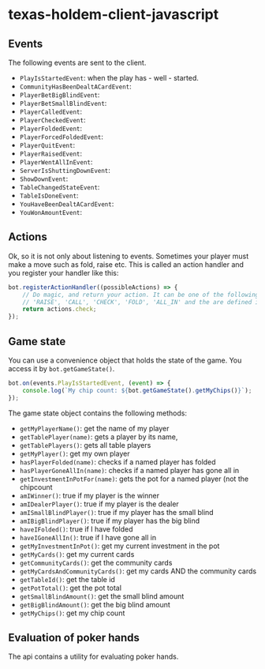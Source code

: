 # texas-holdem-client-javascript


## Events
The following events are sent to the client.

* `PlayIsStartedEvent`: when the play has - well - started.
* `CommunityHasBeenDealtACardEvent`: 
* `PlayerBetBigBlindEvent`: 
* `PlayerBetSmallBlindEvent`: 
* `PlayerCalledEvent`: 
* `PlayerCheckedEvent`: 
* `PlayerFoldedEvent`: 
* `PlayerForcedFoldedEvent`: 
* `PlayerQuitEvent`: 
* `PlayerRaisedEvent`: 
* `PlayerWentAllInEvent`: 
* `ServerIsShuttingDownEvent`: 
* `ShowDownEvent`: 
* `TableChangedStateEvent`: 
* `TableIsDoneEvent`: 
* `YouHaveBeenDealtACardEvent`: 
* `YouWonAmountEvent`: 

## Actions
Ok, so it is not only about listening to events. Sometimes your player must make a move such as fold, raise etc. This is called an action handler and you register your handler like this:

```javascript
bot.registerActionHandler((possibleActions) => {
    // Do magic, and return your action. It can be one of the following:
    // 'RAISE', 'CALL', 'CHECK', 'FOLD', 'ALL_IN' and the are defined in the actions-enum
    return actions.check;
});
```

## Game state
You can use a convenience object that holds the state of the game. You access it by `bot.getGameState()`.

```javascript
bot.on(events.PlayIsStartedEvent, (event) => {
    console.log(`My chip count: ${bot.getGameState().getMyChips()}`);
});
```

The game state object contains the following methods:

* `getMyPlayerName()`: get the name of my player
* `getTablePlayer(name)`: gets a player by its name,
* `getTablePlayers()`: gets all table players
* `getMyPlayer()`: get my own player
* `hasPlayerFolded(name)`: checks if a named player has folded
* `hasPlayerGoneAllIn(name)`: checks if a named player has gone all in
* `getInvestmentInPotFor(name)`: gets the pot for a named player (not the chipcount
* `amIWinner()`: true if my player is the winner
* `amIDealerPlayer()`: true if my player is the dealer
* `amISmallBlindPlayer()`: true if my player has the small blind
* `amIBigBlindPlayer()`: true if my player has the big blind
* `haveIFolded()`: true if I have folded
* `haveIGoneAllIn()`: true if I have gone all in
* `getMyInvestmentInPot()`: get my current investment in the pot
* `getMyCards()`: get my current cards
* `getCommunityCards()`: get the community cards
* `getMyCardsAndCommunityCards()`: get my cards AND the community cards
* `getTableId()`: get the table id
* `getPotTotal()`: get the pot total
* `getSmallBlindAmount()`: get the small blind amount
* `getBigBlindAmount()`: get the big blind amount
* `getMyChips()`: get my chip count

## Evaluation of poker hands
The api contains a utility for evaluating poker hands.